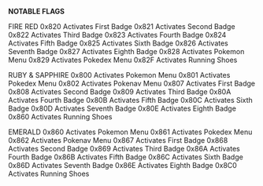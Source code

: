 **NOTABLE FLAGS**

FIRE RED
0x820	Activates First Badge
0x821	Activates Second Badge
0x822	Activates Third Badge
0x823	Activates Fourth Badge
0x824	Activates Fifth Badge
0x825	Activates Sixth Badge
0x826	Activates Seventh Badge
0x827	Activates Eighth Badge
0x828	Activates Pokemon Menu
0x829	Activates Pokedex Menu
0x82F	Activates Running Shoes

RUBY & SAPPHIRE
0x800	Activates Pokemon Menu
0x801	Activates Pokedex Menu
0x802	Activates Pokenav Menu
0x807	Activates First Badge
0x808	Activates Second Badge
0x809	Activates Third Badge
0x80A	Activates Fourth Badge
0x80B	Activates Fifth Badge
0x80C Activates Sixth Badge
0x80D Activates Seventh Badge
0x80E	Activates Eighth Badge
0x860	Activates Running Shoes

EMERALD
0x860	Activates Pokemon Menu
0x861	Activates Pokedex Menu
0x862	Activates Pokenav Menu
0x867	Activates First Badge
0x868	Activates Second Badge
0x869	Activates Third Badge
0x86A	Activates Fourth Badge
0x86B	Activates Fifth Badge
0x86C Activates Sixth Badge
0x86D Activates Seventh Badge
0x86E	Activates Eighth Badge
0x8C0 Activates Running Shoes
